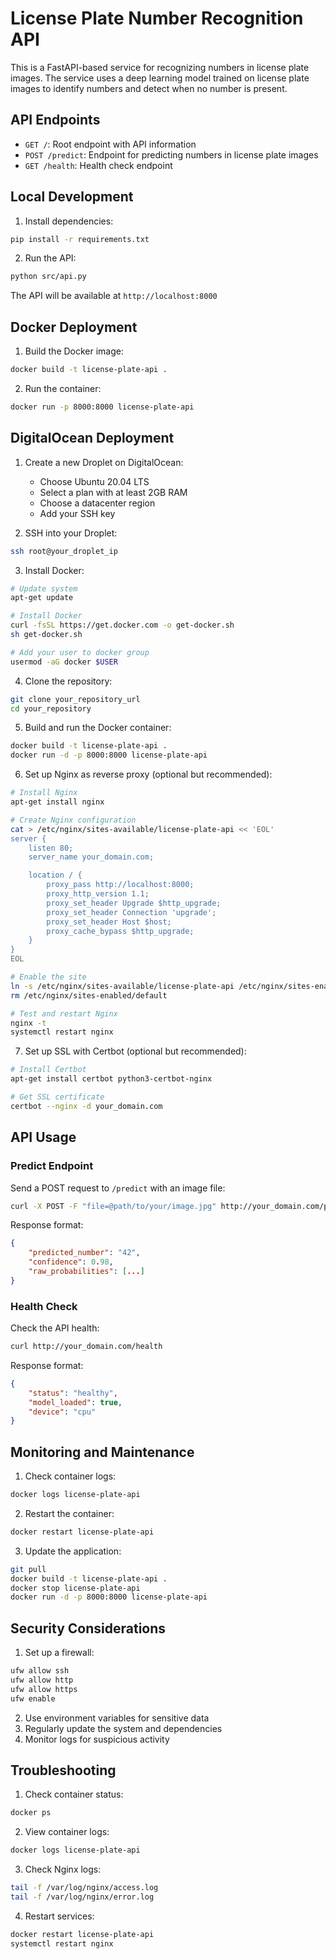 # License Plate Number Recognition API

This is a FastAPI-based service for recognizing numbers in license plate images. The service uses a deep learning model trained on license plate images to identify numbers and detect when no number is present.

## API Endpoints

- `GET /`: Root endpoint with API information
- `POST /predict`: Endpoint for predicting numbers in license plate images
- `GET /health`: Health check endpoint

## Local Development

1. Install dependencies:
```bash
pip install -r requirements.txt
```

2. Run the API:
```bash
python src/api.py
```

The API will be available at `http://localhost:8000`

## Docker Deployment

1. Build the Docker image:
```bash
docker build -t license-plate-api .
```

2. Run the container:
```bash
docker run -p 8000:8000 license-plate-api
```

## DigitalOcean Deployment

1. Create a new Droplet on DigitalOcean:
   - Choose Ubuntu 20.04 LTS
   - Select a plan with at least 2GB RAM
   - Choose a datacenter region
   - Add your SSH key

2. SSH into your Droplet:
```bash
ssh root@your_droplet_ip
```

3. Install Docker:
```bash
# Update system
apt-get update

# Install Docker
curl -fsSL https://get.docker.com -o get-docker.sh
sh get-docker.sh

# Add your user to docker group
usermod -aG docker $USER
```

4. Clone the repository:
```bash
git clone your_repository_url
cd your_repository
```

5. Build and run the Docker container:
```bash
docker build -t license-plate-api .
docker run -d -p 8000:8000 license-plate-api
```

6. Set up Nginx as reverse proxy (optional but recommended):
```bash
# Install Nginx
apt-get install nginx

# Create Nginx configuration
cat > /etc/nginx/sites-available/license-plate-api << 'EOL'
server {
    listen 80;
    server_name your_domain.com;

    location / {
        proxy_pass http://localhost:8000;
        proxy_http_version 1.1;
        proxy_set_header Upgrade $http_upgrade;
        proxy_set_header Connection 'upgrade';
        proxy_set_header Host $host;
        proxy_cache_bypass $http_upgrade;
    }
}
EOL

# Enable the site
ln -s /etc/nginx/sites-available/license-plate-api /etc/nginx/sites-enabled/
rm /etc/nginx/sites-enabled/default

# Test and restart Nginx
nginx -t
systemctl restart nginx
```

7. Set up SSL with Certbot (optional but recommended):
```bash
# Install Certbot
apt-get install certbot python3-certbot-nginx

# Get SSL certificate
certbot --nginx -d your_domain.com
```

## API Usage

### Predict Endpoint

Send a POST request to `/predict` with an image file:

```bash
curl -X POST -F "file=@path/to/your/image.jpg" http://your_domain.com/predict
```

Response format:
```json
{
    "predicted_number": "42",
    "confidence": 0.98,
    "raw_probabilities": [...]
}
```

### Health Check

Check the API health:

```bash
curl http://your_domain.com/health
```

Response format:
```json
{
    "status": "healthy",
    "model_loaded": true,
    "device": "cpu"
}
```

## Monitoring and Maintenance

1. Check container logs:
```bash
docker logs license-plate-api
```

2. Restart the container:
```bash
docker restart license-plate-api
```

3. Update the application:
```bash
git pull
docker build -t license-plate-api .
docker stop license-plate-api
docker run -d -p 8000:8000 license-plate-api
```

## Security Considerations

1. Set up a firewall:
```bash
ufw allow ssh
ufw allow http
ufw allow https
ufw enable
```

2. Use environment variables for sensitive data
3. Regularly update the system and dependencies
4. Monitor logs for suspicious activity

## Troubleshooting

1. Check container status:
```bash
docker ps
```

2. View container logs:
```bash
docker logs license-plate-api
```

3. Check Nginx logs:
```bash
tail -f /var/log/nginx/access.log
tail -f /var/log/nginx/error.log
```

4. Restart services:
```bash
docker restart license-plate-api
systemctl restart nginx
``` 
